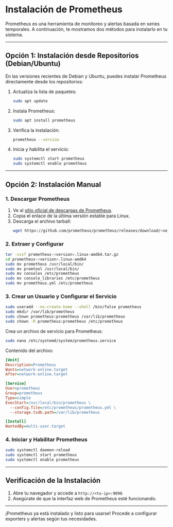 # Instalación de Prometheus

Prometheus es una herramienta de monitoreo y alertas basada en series temporales. A continuación, te mostramos dos métodos para instalarlo en tu sistema.

---

## Opción 1: Instalación desde Repositorios (Debian/Ubuntu)
En las versiones recientes de Debian y Ubuntu, puedes instalar Prometheus directamente desde los repositorios:

1. Actualiza la lista de paquetes:
   ```bash
   sudo apt update
   ```
2. Instala Prometheus:
   ```bash
   sudo apt install prometheus
   ```
3. Verifica la instalación:
   ```bash
   prometheus --version
   ```
4. Inicia y habilita el servicio:
   ```bash
   sudo systemctl start prometheus
   sudo systemctl enable prometheus
   ```

---

## Opción 2: Instalación Manual

### 1. Descargar Prometheus
1. Ve al [sitio oficial de descargas de Prometheus](https://prometheus.io/download/).
2. Copia el enlace de la última versión estable para Linux.
3. Descarga el archivo tarball:
   ```bash
   wget https://github.com/prometheus/prometheus/releases/download/<version>/prometheus-<version>.linux-amd64.tar.gz
   ```

### 2. Extraer y Configurar
```bash
tar -xvzf prometheus-<version>.linux-amd64.tar.gz
cd prometheus-<version>.linux-amd64
sudo mv prometheus /usr/local/bin/
sudo mv promtool /usr/local/bin/
sudo mv consoles /etc/prometheus
sudo mv console_libraries /etc/prometheus
sudo mv prometheus.yml /etc/prometheus
```

### 3. Crear un Usuario y Configurar el Servicio
```bash
sudo useradd --no-create-home --shell /bin/false prometheus
sudo mkdir /var/lib/prometheus
sudo chown prometheus:prometheus /var/lib/prometheus
sudo chown -R prometheus:prometheus /etc/prometheus
```

Crea un archivo de servicio para Prometheus:
```bash
sudo nano /etc/systemd/system/prometheus.service
```

Contenido del archivo:
```ini
[Unit]
Description=Prometheus
Wants=network-online.target
After=network-online.target

[Service]
User=prometheus
Group=prometheus
Type=simple
ExecStart=/usr/local/bin/prometheus \
  --config.file=/etc/prometheus/prometheus.yml \
  --storage.tsdb.path=/var/lib/prometheus

[Install]
WantedBy=multi-user.target
```

### 4. Iniciar y Habilitar Prometheus
```bash
sudo systemctl daemon-reload
sudo systemctl start prometheus
sudo systemctl enable prometheus
```

---

## Verificación de la Instalación
1. Abre tu navegador y accede a `http://<tu-ip>:9090`.
2. Asegúrate de que la interfaz web de Prometheus esté funcionando.

---

¡Prometheus ya está instalado y listo para usarse! Procede a configurar exporters y alertas según tus necesidades.
